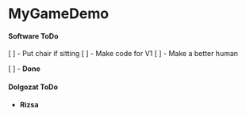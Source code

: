 # MyGameDemo

#### Software ToDo
[ ] - Put chair if sitting
[ ] - Make code for V1
[ ] - Make a better human

[ ] - **Done**


#### Dolgozat ToDo
- __Rizsa__
